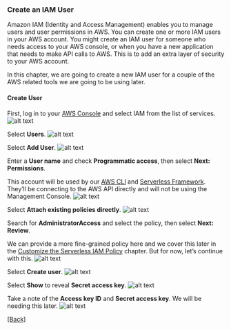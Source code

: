 ### **Create an IAM User**
Amazon IAM (Identity and Access Management) enables you to manage users and user permissions in AWS. You can create one or more IAM users in your AWS account. You might create an IAM user for someone who needs access to your AWS console, or when you have a new application that needs to make API calls to AWS. This is to add an extra layer of security to your AWS account.

In this chapter, we are going to create a new IAM user for a couple of the AWS related tools we are going to be using later.

#### **Create User**
First, log in to your [AWS Console](https://console.aws.amazon.com/) and select IAM from the list of services.
![alt text](https://d33wubrfki0l68.cloudfront.net/2cc2854ec2266c61eefd5669659a0095f83fc46a/ab671/assets/iam-user/select-iam-service.png)

Select **Users**.
![alt text](https://d33wubrfki0l68.cloudfront.net/4c2766065b39aeeac766f46cdb2538bad9fbdce8/5c978/assets/iam-user/select-iam-users.png)

Select **Add User**.
![alt text](https://d33wubrfki0l68.cloudfront.net/de5fa16c1b15b229629d7af7a5a6603f63356780/2a7ea/assets/iam-user/add-iam-user.png)

Enter a **User name** and check **Programmatic access**, then select **Next: Permissions**.

This account will be used by our [AWS CLI](https://aws.amazon.com/cli/) and [Serverless Framework](https://serverless.com/). They’ll be connecting to the AWS API directly and will not be using the Management Console.
![alt text](https://d33wubrfki0l68.cloudfront.net/9a42c97feca4f90c37c8bd270216b24392bdf306/50b58/assets/iam-user/fill-in-iam-user-info.png)

Select **Attach existing policies directly**.
![alt text](https://d33wubrfki0l68.cloudfront.net/6afa9e4c6697d3708bcefbdbcb69339bc33eec1e/3d53b/assets/iam-user/add-iam-user-policy.png)

Search for **AdministratorAccess** and select the policy, then select **Next: Review**.

We can provide a more fine-grained policy here and we cover this later in the [Customize the Serverless IAM Policy](https://serverless-stack.com/chapters/customize-the-serverless-iam-policy.html) chapter. But for now, let’s continue with this.
![alt text](https://d33wubrfki0l68.cloudfront.net/d45b1766bd371b496dba47a1cd8e6b731304f3ee/a2cd0/assets/iam-user/added-admin-policy.png)

Select **Create user**.
![alt text](https://d33wubrfki0l68.cloudfront.net/a98dcdcef6a52e1978d5b37e2dd1d13a39df7fe0/8f886/assets/iam-user/review-iam-user.png)

Select **Show** to reveal **Secret access key**.
![alt text](https://d33wubrfki0l68.cloudfront.net/59cfa9104b91b7f5c0a7a8c629111174f79b18f8/dc7de/assets/iam-user/added-iam-user.png)

Take a note of the **Access key ID** and **Secret access key**. We will be needing this later.
![alt text](https://d33wubrfki0l68.cloudfront.net/3a61e6ab057cc3c4c94dcfb7cd9c6d6e6e953a1e/9d8dd/assets/iam-user/iam-user-credentials.png)


[[Back]](https://github.com/eksant/serverless-react-aws)
